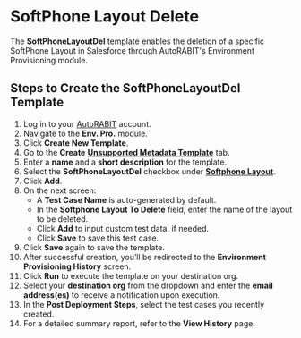# SoftPhone Layout Delete

The **SoftPhoneLayoutDel** template enables the deletion of a specific SoftPhone Layout in Salesforce through AutoRABIT's Environment Provisioning module.

## Steps to Create the SoftPhoneLayoutDel Template

1. Log in to your [AutoRABIT](https://www.autorabit.com/) account.
2. Navigate to the **Env. Pro.** module.
3. Click **Create New Template**.
4. Go to the **Create** [**Unsupported Metadata Template**](../../../../../arm/arm-features/environment-provisioning/unsupported-metadata-templates/) tab.
5. Enter a **name** and a **short description** for the template.
6. Select the **SoftPhoneLayoutDel** checkbox under [**Softphone Layout**](../../../../../arm/arm-features/environment-provisioning/unsupported-metadata-templates/softphone-layouts/).
7. Click **Add**.
8. On the next screen:
   * A **Test Case Name** is auto-generated by default.
   * In the **Softphone Layout To Delete** field, enter the name of the layout to be deleted.
   * Click **Add** to input custom test data, if needed.
   * Click **Save** to save this test case.
9. Click **Save** again to save the template.
10. After successful creation, you’ll be redirected to the **Environment Provisioning History** screen.
11. Click **Run** to execute the template on your destination org.
12. Select your **destination org** from the dropdown and enter the **email address(es)** to receive a notification upon execution.
13. In the **Post Deployment Steps**, select the test cases you recently created.
14. For a detailed summary report, refer to the **View History** page.
